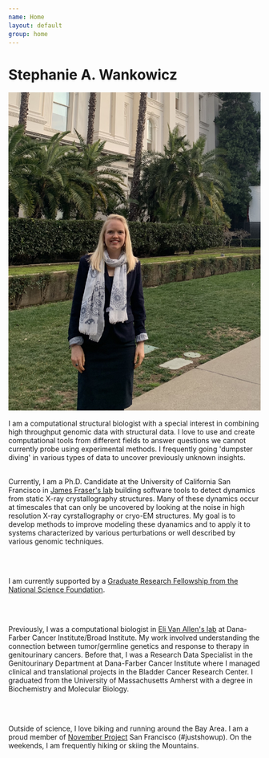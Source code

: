```yaml
---
name: Home
layout: default
group: home
---
```



<h1 class="text-center">Stephanie A. Wankowicz</h1>

<img src="/static/img/banner_statehouse.jpg" class="img-responsive center-block" alt="Advocating for Science Research at the California Statehouse, January 2020"/>

<p class="lead text-justify">
I am a computational structural biologist with a special interest in combining high throughput genomic data with structural data. I love to use and create computational tools from different fields to answer questions we cannot currently probe using experimental methods. I frequently going 'dumpster diving' in various types of data to uncover previously unknown insights. 

<br>
<br>

Currently, I am a Ph.D. Candidate at the University of California San Francisco in [James Fraser's lab](https://fraserlab.com/) building software tools to detect dynamics from static X-ray crystallography structures. Many of these dynamics occur at timescales that can only be uncovered by looking at the noise in high resolution X-ray cyrstallography or cryo-EM structures. My goal is to develop methods to improve modeling these dyanamics and to apply it to systems characterized by various perturbations or well described by various genomic techniques.

<br>
<br>

I am currently supported by a [Graduate Research Fellowship from the National Science Foundation](https://www.nsfgrfp.org/).

<br>
<br>

Previously, I was a computational biologist in [Eli Van Allen's lab](https://vanallenlab.dana-farber.org/) at Dana-Farber Cancer Institute/Broad Institute. My work involved understanding the connection between tumor/germline genetics and response to therapy in genitourinary cancers. Before that, I was a Research Data Specialist in the Genitourinary Department at Dana-Farber Cancer Institute where I managed clinical and translational projects in the Bladder Cancer Research Center. I graduated from the University of Massachusetts Amherst with a degree in Biochemistry and Molecular Biology. 

<br>
<br>

Outside of science, I love biking and running around the Bay Area. I am a proud member of [November Project](https://november-project.com/) San Francisco (#justshowup). On the weekends, I am frequently hiking or skiing the Mountains.  
</p>

